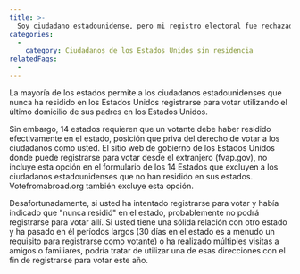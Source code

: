 ```yaml
---
title: >-
  Soy ciudadano estadounidense, pero mi registro electoral fue rechazado porque nunca he vivido en los EEUU. ¿Qué puedo hacer?
categories:
  - 
    category: Ciudadanos de los Estados Unidos sin residencia
relatedFaqs:
  -
---
```

La mayoría de los estados permite a los ciudadanos estadounidenses que nunca ha residido en los Estados Unidos registrarse para votar utilizando el último domicilio de sus padres en los Estados Unidos.

Sin embargo, 14 estados requieren que un votante debe haber residido efectivamente en el estado, posición que priva del derecho de votar a los ciudadanos como usted. El sitio web de gobierno de los Estados Unidos donde puede registrarse para votar desde el extranjero (fvap.gov), no incluye esta opción en el formulario de los 14 Estados que excluyen a los ciudadanos estadounidenses que no han residido en sus estados. Votefromabroad.org también excluye esta opción.

Desafortunadamente, si usted ha intentado registrarse para votar y había indicado que "nunca residió" en el estado, probablemente no podrá registrarse para votar allí. Si usted tiene una sólida relación con otro estado y ha pasado en él períodos largos (30 días en el estado es a menudo un requisito para registrarse como votante) o ha realizado múltiples visitas a amigos o familiares, podría tratar de utilizar una de esas direcciones con el fin de registrarse para votar este año.